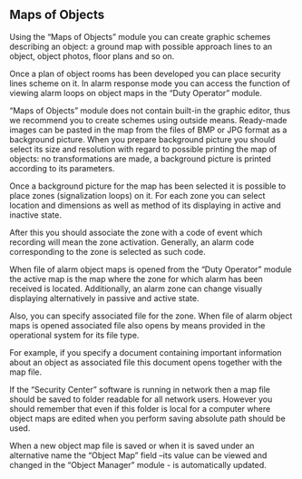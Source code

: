 ## Maps of Objects

Using the “Maps of Objects” module you can create graphic schemes describing an object: a ground map with possible approach lines to an object, object photos, floor plans and so on.

Once a plan of object rooms has been developed you can place security lines scheme on it.
In alarm response mode you can access the function of viewing alarm loops on object maps in the “Duty Operator” module. 

“Maps of Objects” module does not contain built-in the graphic editor, thus we recommend you to create schemes using outside means. Ready-made images can be pasted in the map from the files of BMP or JPG format as a background picture. When you prepare background picture you should select its size and resolution with regard to possible printing the map of objects: no transformations are made, a background picture is printed according to its parameters.

Once a background picture for the map has been selected it is possible to place zones (signalization loops) on it. For each zone you can select location and dimensions as well as method of its displaying in active and inactive state. 

After this you should associate the zone with a code of event which recording will mean the zone activation. Generally, an alarm code corresponding to the zone is selected as such code.

When file of alarm object maps is opened from the “Duty Operator” module the active map is the map where the zone for which alarm has been received is located. Additionally, an alarm zone can change visually displaying alternatively in passive and active state.

Also, you can specify associated file for the zone. When file of alarm object maps is opened associated file also opens by means provided in the operational system for its file type. 

For example, if you specify a document containing important information about an object as associated file this document opens together with the map file.

If the “Security Center” software is running in network then a map file should be saved to folder readable for all network users. However you should remember that even if this folder is local for a computer where object maps are edited when you perform saving absolute path should be used.

When a new object map file is saved or when it is saved under an alternative name the “Object Map” field –its value can be viewed and changed in the “Object Manager” module -  is automatically updated.
